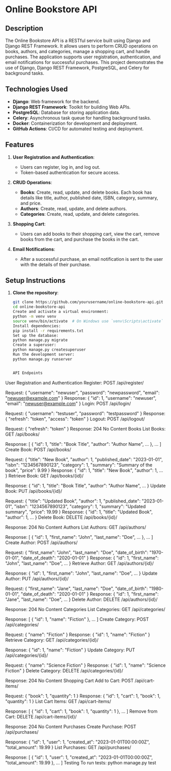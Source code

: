 # Online Bookstore API

## Description

The Online Bookstore API is a RESTful service built using Django and Django REST Framework. It allows users to perform CRUD operations on books, authors, and categories, manage a shopping cart, and handle purchases. The application supports user registration, authentication, and email notifications for successful purchases. This project demonstrates the use of Django, Django REST Framework, PostgreSQL, and Celery for background tasks.

## Technologies Used

- **Django**: Web framework for the backend.
- **Django REST Framework**: Toolkit for building Web APIs.
- **PostgreSQL**: Database for storing application data.
- **Celery**: Asynchronous task queue for handling background tasks.
- **Docker**: Containerization for development and deployment.
- **GitHub Actions**: CI/CD for automated testing and deployment.

## Features

1. **User Registration and Authentication**:
   - Users can register, log in, and log out.
   - Token-based authentication for secure access.

2. **CRUD Operations**:
   - **Books**: Create, read, update, and delete books. Each book has details like title, author, published date, ISBN, category, summary, and price.
   - **Authors**: Create, read, update, and delete authors.
   - **Categories**: Create, read, update, and delete categories.

3. **Shopping Cart**:
   - Users can add books to their shopping cart, view the cart, remove books from the cart, and purchase the books in the cart.

4. **Email Notifications**:
   - After a successful purchase, an email notification is sent to the user with the details of their purchase.

## Setup Instructions

1. **Clone the repository**:
   ```sh
   git clone https://github.com/yourusername/online-bookstore-api.git
   cd online-bookstore-api
   Create and activate a virtual environment:
   python -m venv venv
   source venv/bin/activate  # On Windows use `venv\Scripts\activate`
   Install dependencies:
   pip install -r requirements.txt
   Set up the database:
   python manage.py migrate
   Create a superuser:
   python manage.py createsuperuser
   Run the development server:
   python manage.py runserver


   API Endpoints
User Registration and Authentication
Register: POST /api/register/

Request: { "username": "newuser", "password": "newpassword", "email": "newuser@example.com" }
Response: { "id": 1, "username": "newuser", "email": "newuser@example.com" }
Login: POST /api/login/

Request: { "username": "testuser", "password": "testpassword" }
Response: { "refresh": "token", "access": "token" }
Logout: POST /api/logout/

Request: { "refresh": "token" }
Response: 204 No Content
Books
List Books: GET /api/books/

Response: [ { "id": 1, "title": "Book Title", "author": "Author Name", ... }, ... ]
Create Book: POST /api/books/

Request: { "title": "New Book", "author": 1, "published_date": "2023-01-01", "isbn": "1234567890123", "category": 1, "summary": "Summary of the book", "price": 9.99 }
Response: { "id": 1, "title": "New Book", "author": 1, ... }
Retrieve Book: GET /api/books/{id}/

Response: { "id": 1, "title": "Book Title", "author": "Author Name", ... }
Update Book: PUT /api/books/{id}/

Request: { "title": "Updated Book", "author": 1, "published_date": "2023-01-01", "isbn": "1234567890123", "category": 1, "summary": "Updated summary", "price": 19.99 }
Response: { "id": 1, "title": "Updated Book", "author": 1, ... }
Delete Book: DELETE /api/books/{id}/

Response: 204 No Content
Authors
List Authors: GET /api/authors/

Response: [ { "id": 1, "first_name": "John", "last_name": "Doe", ... }, ... ]
Create Author: POST /api/authors/

Request: { "first_name": "John", "last_name": "Doe", "date_of_birth": "1970-01-01", "date_of_death": "2020-01-01" }
Response: { "id": 1, "first_name": "John", "last_name": "Doe", ... }
Retrieve Author: GET /api/authors/{id}/

Response: { "id": 1, "first_name": "John", "last_name": "Doe", ... }
Update Author: PUT /api/authors/{id}/

Request: { "first_name": "Jane", "last_name": "Doe", "date_of_birth": "1980-01-01", "date_of_death": "2020-01-01" }
Response: { "id": 1, "first_name": "Jane", "last_name": "Doe", ... }
Delete Author: DELETE /api/authors/{id}/

Response: 204 No Content
Categories
List Categories: GET /api/categories/

Response: [ { "id": 1, "name": "Fiction" }, ... ]
Create Category: POST /api/categories/

Request: { "name": "Fiction" }
Response: { "id": 1, "name": "Fiction" }
Retrieve Category: GET /api/categories/{id}/

Response: { "id": 1, "name": "Fiction" }
Update Category: PUT /api/categories/{id}/

Request: { "name": "Science Fiction" }
Response: { "id": 1, "name": "Science Fiction" }
Delete Category: DELETE /api/categories/{id}/

Response: 204 No Content
Shopping Cart
Add to Cart: POST /api/cart-items/

Request: { "book": 1, "quantity": 1 }
Response: { "id": 1, "cart": 1, "book": 1, "quantity": 1 }
List Cart Items: GET /api/cart-items/

Response: [ { "id": 1, "cart": 1, "book": 1, "quantity": 1 }, ... ]
Remove from Cart: DELETE /api/cart-items/{id}/

Response: 204 No Content
Purchases
Create Purchase: POST /api/purchases/

Response: { "id": 1, "user": 1, "created_at": "2023-01-01T00:00:00Z", "total_amount": 19.99 }
List Purchases: GET /api/purchases/

Response: [ { "id": 1, "user": 1, "created_at": "2023-01-01T00:00:00Z", "total_amount": 19.99 }, ... ]
Testing
To run tests:
python manage.py test

